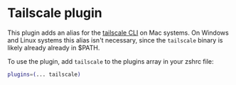 # Tailscale plugin

This plugin adds an alias for the [tailscale CLI](https://tailscale.com/kb/1080/cli/) on Mac systems.
On Windows and Linux systems this alias isn't necessary, since the `tailscale` binary is likely already already in $PATH.

To use the plugin, add `tailscale` to the plugins array in your zshrc file:

```zsh
plugins=(... tailscale)
```